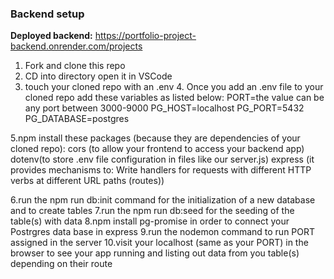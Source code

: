 ### Backend setup

**Deployed backend:** https://portfolio-project-backend.onrender.com/projects

1. Fork and clone this repo
2. CD into directory open it in VSCode
3. touch your cloned repo with an .env 4. Once you add an .env file to your cloned repo add these variables as listed below:
   PORT=the value can be any port between 3000-9000
   PG_HOST=localhost
   PG_PORT=5432
   PG_DATABASE=postgres

5.npm install these packages (because they are dependencies of your cloned repo):
cors (to allow your frontend to access your backend app)
dotenv(to store .env file configuration in files like our server.js)
express (it provides mechanisms to: Write handlers for requests with different HTTP verbs at different URL paths (routes))

6.run the npm run db:init command for the initialization of a new database and to create tables
7.run the npm run db:seed for the seeding of the table(s) with data
8.npm install pg-promise in order to connect your Postrgres data base in express
9.run the nodemon command to run PORT assigned in the server
10.visit your localhost (same as your PORT) in the browser to see your app running and listing out data from you table(s) depending on their route
